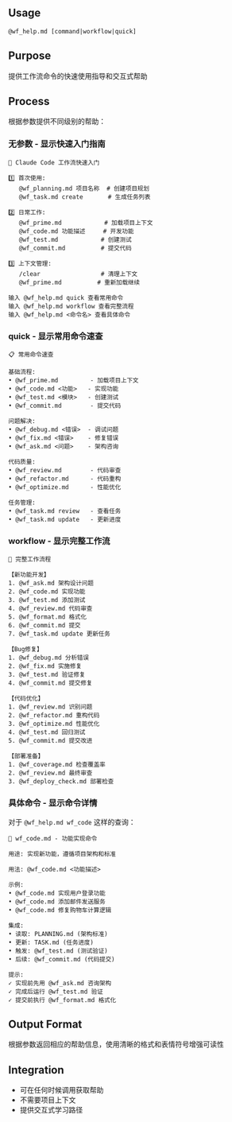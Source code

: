 ## Usage
`@wf_help.md [command|workflow|quick]`

## Purpose
提供工作流命令的快速使用指导和交互式帮助

## Process
根据参数提供不同级别的帮助：

### 无参数 - 显示快速入门指南
```
🚀 Claude Code 工作流快速入门

1️⃣ 首次使用:
   @wf_planning.md 项目名称  # 创建项目规划
   @wf_task.md create       # 生成任务列表

2️⃣ 日常工作:
   @wf_prime.md            # 加载项目上下文
   @wf_code.md 功能描述     # 开发功能
   @wf_test.md            # 创建测试
   @wf_commit.md          # 提交代码

3️⃣ 上下文管理:
   /clear                 # 清理上下文
   @wf_prime.md          # 重新加载继续

输入 @wf_help.md quick 查看常用命令
输入 @wf_help.md workflow 查看完整流程
输入 @wf_help.md <命令名> 查看具体命令
```

### quick - 显示常用命令速查
```
📋 常用命令速查

基础流程:
• @wf_prime.md         - 加载项目上下文
• @wf_code.md <功能>   - 实现功能
• @wf_test.md <模块>   - 创建测试
• @wf_commit.md        - 提交代码

问题解决:
• @wf_debug.md <错误>  - 调试问题
• @wf_fix.md <错误>    - 修复错误
• @wf_ask.md <问题>    - 架构咨询

代码质量:
• @wf_review.md        - 代码审查
• @wf_refactor.md      - 代码重构
• @wf_optimize.md      - 性能优化

任务管理:
• @wf_task.md review   - 查看任务
• @wf_task.md update   - 更新进度
```

### workflow - 显示完整工作流
```
🔄 完整工作流程

【新功能开发】
1. @wf_ask.md 架构设计问题
2. @wf_code.md 实现功能
3. @wf_test.md 添加测试
4. @wf_review.md 代码审查
5. @wf_format.md 格式化
6. @wf_commit.md 提交
7. @wf_task.md update 更新任务

【Bug修复】
1. @wf_debug.md 分析错误
2. @wf_fix.md 实施修复
3. @wf_test.md 验证修复
4. @wf_commit.md 提交修复

【代码优化】
1. @wf_review.md 识别问题
2. @wf_refactor.md 重构代码
3. @wf_optimize.md 性能优化
4. @wf_test.md 回归测试
5. @wf_commit.md 提交改进

【部署准备】
1. @wf_coverage.md 检查覆盖率
2. @wf_review.md 最终审查
3. @wf_deploy_check.md 部署检查
```

### 具体命令 - 显示命令详情
对于 `@wf_help.md wf_code` 这样的查询：
```
📖 wf_code.md - 功能实现命令

用途: 实现新功能，遵循项目架构和标准

用法: @wf_code.md <功能描述>

示例:
• @wf_code.md 实现用户登录功能
• @wf_code.md 添加邮件发送服务
• @wf_code.md 修复购物车计算逻辑

集成:
• 读取: PLANNING.md (架构标准)
• 更新: TASK.md (任务进度)
• 触发: @wf_test.md (测试验证)
• 后续: @wf_commit.md (代码提交)

提示:
✓ 实现前先用 @wf_ask.md 咨询架构
✓ 完成后运行 @wf_test.md 验证
✓ 提交前执行 @wf_format.md 格式化
```

## Output Format
根据参数返回相应的帮助信息，使用清晰的格式和表情符号增强可读性

## Integration
- 可在任何时候调用获取帮助
- 不需要项目上下文
- 提供交互式学习路径